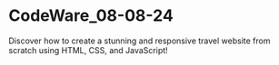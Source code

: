 # CodeWare_08-08-24
Discover how to create a stunning and responsive travel website from scratch using HTML, CSS, and JavaScript!
